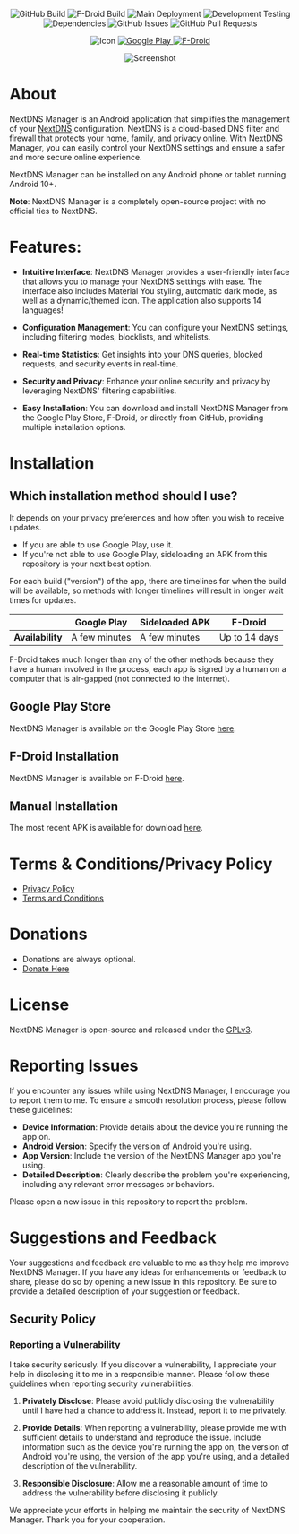 <p align="center">
  <img src="https://img.shields.io/github/release/doubleangels/NextDNSManager.svg?logo=github&label=GitHub%20Build&style=for-the-badge" alt="GitHub Build">
  <img src="https://img.shields.io/f-droid/v/com.doubleangels.nextdnsmanagement.svg?logo=F-Droid&label=F-Droid%20Build&style=for-the-badge" alt="F-Droid Build">
  <img src="https://img.shields.io/github/actions/workflow/status/doubleangels/NextDNSManager/.github/workflows/deploy.yml?label=Deployment%20Pipeline&style=for-the-badge" alt="Main Deployment">
  <img src="https://img.shields.io/github/actions/workflow/status/doubleangels/NextDNSManager/.github/workflows/test-dev.yml?label=Development%20Testing&style=for-the-badge" alt="Development Testing">
  <img src="https://img.shields.io/librariesio/github/doubleangels/NextDNSManager?label=Dependencies&style=for-the-badge" alt="Dependencies">
  <img src="https://img.shields.io/github/issues/doubleangels/NextDNSManager?label=GitHub%20Issues&style=for-the-badge" alt="GitHub Issues">
  <img src="https://img.shields.io/github/issues-pr/doubleangels/NextDNSManager?label=GitHub%20Pull%20Requests&style=for-the-badge" alt="GitHub Pull Requests">
</p>

<p align="center">
  <img src="icons/web/icon-192.png" alt="Icon">
  <a href="https://play.google.com/store/apps/details?id=com.doubleangels.nextdnsmanagement">
    <img src="https://play.google.com/intl/en_us/badges/static/images/badges/en_badge_web_generic.png" alt="Google Play">
  </a>
  <a href="https://f-droid.org/en/packages/com.doubleangels.nextdnsmanagement">
    <img src="https://fdroid.gitlab.io/artwork/badge/get-it-on.png" alt="F-Droid">
  </a>
</p>

<p align="center"> 
  <img src="fastlane/metadata/android/en-US/images/phoneScreenshots/1.png" alt="Screenshot">
</p>

# About

NextDNS Manager is an Android application that simplifies the management of your [NextDNS](https://nextdns.io) configuration. NextDNS is a cloud-based DNS filter and firewall that protects your home, family, and privacy online. With NextDNS Manager, you can easily control your NextDNS settings and ensure a safer and more secure online experience.

NextDNS Manager can be installed on any Android phone or tablet running Android 10+.

**Note**: NextDNS Manager is a completely open-source project with no official ties to NextDNS.

# Features:

- **Intuitive Interface**: NextDNS Manager provides a user-friendly interface that allows you to manage your NextDNS settings with ease. The interface also includes Material You styling, automatic dark mode, as well as a dynamic/themed icon. The application also supports 14 languages!

- **Configuration Management**: You can configure your NextDNS settings, including filtering modes, blocklists, and whitelists.

- **Real-time Statistics**: Get insights into your DNS queries, blocked requests, and security events in real-time.

- **Security and Privacy**: Enhance your online security and privacy by leveraging NextDNS' filtering capabilities.

- **Easy Installation**: You can download and install NextDNS Manager from the Google Play Store, F-Droid, or directly from GitHub, providing multiple installation options.
# Installation

## Which installation method should I use?

It depends on your privacy preferences and how often you wish to receive updates.

- If you are able to use Google Play, use it.
- If you're not able to use Google Play, sideloading an APK from this repository is your next best option.

For each build ("version") of the app, there are timelines for when the build will be available, so methods with longer timelines will result in longer wait times for updates.

|                  | Google Play   | Sideloaded APK | F-Droid       |
| ---------------- | ------------- | -------------- | ------------- |
| **Availability** | A few minutes | A few minutes  | Up to 14 days |

F-Droid takes much longer than any of the other methods because they have a human involved in the process, each app is signed by a human on a computer that is air-gapped (not connected to the internet).

## Google Play Store

NextDNS Manager is available on the Google Play Store [here](https://play.google.com/store/apps/details?id=com.doubleangels.nextdnsmanagement).

## F-Droid Installation

NextDNS Manager is available on F-Droid [here](https://f-droid.org/en/packages/com.doubleangels.nextdnsmanagement).

## Manual Installation

The most recent APK is available for download [here](https://github.com/doubleangels/NextDNSManager/releases).

# Terms & Conditions/Privacy Policy

- [Privacy Policy](https://doubleangels.github.io/privacyPolicy/nextdns.html)
- [Terms and Conditions](https://doubleangels.github.io/privacyPolicy/nextdns_terms.html)

# Donations

- Donations are always optional.
- [Donate Here](https://donate.stripe.com/4gw8yhbvH0mg6SQ7ss)

# License

NextDNS Manager is open-source and released under the [GPLv3](LICENSE).

# Reporting Issues

If you encounter any issues while using NextDNS Manager, I encourage you to report them to me. To ensure a smooth resolution process, please follow these guidelines:

- **Device Information**: Provide details about the device you're running the app on.
- **Android Version**: Specify the version of Android you're using.
- **App Version**: Include the version of the NextDNS Manager app you're using.
- **Detailed Description**: Clearly describe the problem you're experiencing, including any relevant error messages or behaviors.

Please open a new issue in this repository to report the problem.

# Suggestions and Feedback

Your suggestions and feedback are valuable to me as they help me improve NextDNS Manager. If you have any ideas for enhancements or feedback to share, please do so by opening a new issue in this repository. Be sure to provide a detailed description of your suggestion or feedback.


## Security Policy

### Reporting a Vulnerability

I take security seriously. If you discover a vulnerability, I appreciate your help in disclosing it to me in a responsible manner. Please follow these guidelines when reporting security vulnerabilities:

1. **Privately Disclose**: Please avoid publicly disclosing the vulnerability until I have had a chance to address it. Instead, report it to me privately.

2. **Provide Details**: When reporting a vulnerability, please provide me with sufficient details to understand and reproduce the issue. Include information such as the device you're running the app on, the version of Android you're using, the version of the app you're using, and a detailed description of the vulnerability.

3. **Responsible Disclosure**: Allow me a reasonable amount of time to address the vulnerability before disclosing it publicly.

We appreciate your efforts in helping me maintain the security of NextDNS Manager. Thank you for your cooperation.
